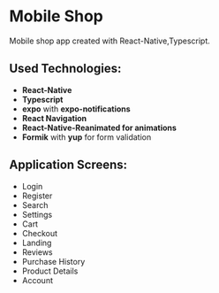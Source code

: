 # Mobile Shop

Mobile shop app created with React-Native,Typescript.

## Used Technologies:

- **React-Native**
- **Typescript**
- **expo** with **expo-notifications**
- **React Navigation**
- **React-Native-Reanimated for animations**
- **Formik** with **yup** for form validation

## Application Screens:

- Login
- Register
- Search
- Settings
- Cart
- Checkout
- Landing
- Reviews
- Purchase History
- Product Details
- Account
